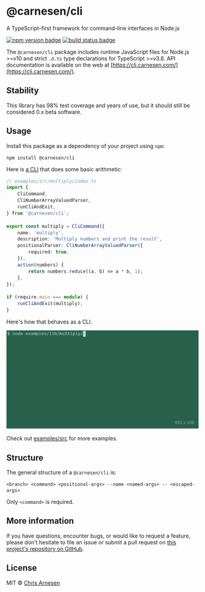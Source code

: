 # @carnesen/cli
A TypeScript-first framework for command-line interfaces in Node.js

[![npm version badge](https://badge.fury.io/js/%40carnesen%2Fcli.svg)](https://www.npmjs.com/package/@carnesen/cli) [![build status badge](https://github.com/carnesen/cli/workflows/test/badge.svg)](https://github.com/carnesen/cli/actions?query=workflow%3Atest+branch%3Amaster)

The `@carnesen/cli` package includes runtime JavaScript files for Node.js >=v10 and strict `.d.ts` type declarations for TypeScript >=v3.8. API documentation is available on the web at [https://cli.carnesen.com/](https://cli.carnesen.com/).

## Stability
This library has 98% test coverage and years of use, but it should still be considered 0.x beta software.

## Usage
Install this package as a dependency of your project using `npm`:

```
npm install @carnesen/cli
```

Here is [a CLI](examples/src/multiply/index.ts) that does some basic arithmetic:

```typescript
// examples/src/multiply/index.ts
import {
	CliCommand,
	CliNumberArrayValuedParser,
	runCliAndExit,
} from '@carnesen/cli';

export const multiply = CliCommand({
	name: 'multiply',
	description: 'Multiply numbers and print the result',
	positionalParser: CliNumberArrayValuedParser({
		required: true,
	}),
	action(numbers) {
		return numbers.reduce((a, b) => a * b, 1);
	},
});

if (require.main === module) {
	runCliAndExit(multiply);
}
```
Here's how that behaves as a CLI.

![screen recording of "multiply" CLI](demo.gif)

Check out [examples/src](examples/src) for more examples.

## Structure
The general structure of a `@carnesen/cli` is:
```
<branch> <command> <positional-args> --name <named-args> -- <escaped-args>
```
Only `<command>` is required.

## More information
If you have questions, encounter bugs, or would like to request a feature, please don't hesitate to file an issue or submit a pull request on [this project's repository on GitHub](https://github.com/carnesen/cli).

## License
MIT © [Chris Arnesen](https://www.carnesen.com)
